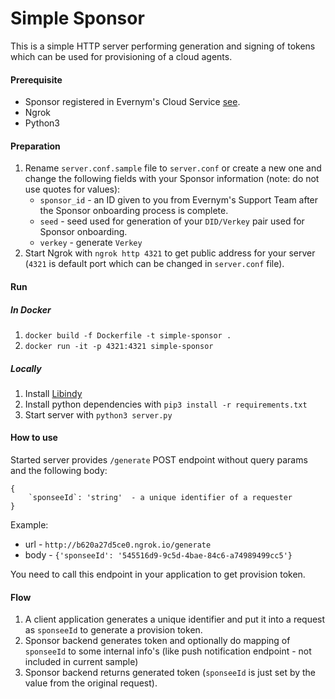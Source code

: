 # Simple Sponsor

This is a simple HTTP server performing generation and signing of tokens which can be used for provisioning of a cloud agents.

#### Prerequisite

- Sponsor registered in Evernym's Cloud Service [see](../../docs/2.Initialization.md#sponsor-ie-you-onboarding-with-evernyms-cloud-service).
- Ngrok
- Python3

#### Preparation

1. Rename `server.conf.sample` file to `server.conf` or create a new one and change the following fields with your Sponsor information (note: do not use quotes for values):
    * `sponsor_id` - an ID given to you from Evernym's Support Team after the Sponsor onboarding process is complete.
    * `seed` - seed used for generation of your `DID/Verkey` pair used for Sponsor onboarding.
    * `verkey` - generate `Verkey`
1. Start Ngrok with `ngrok http 4321` to get public address for your server (`4321` is default port which can be changed in `server.conf` file).

#### Run

##### In Docker

1. `docker build -f Dockerfile -t simple-sponsor .`
1. `docker run -it -p 4321:4321 simple-sponsor`

##### Locally

1. Install [Libindy](https://github.com/hyperledger/indy-sdk#installing-the-sdk)
1. Install python dependencies with `pip3 install -r requirements.txt`
1. Start server with `python3 server.py`

#### How to use

Started server provides `/generate` POST endpoint without query params and the following body:
```
{
    `sponseeId`: 'string'  - a unique identifier of a requester
}
```

Example: 
* url - `http://b620a27d5ce0.ngrok.io/generate`
* body - `{'sponseeId': '545516d9-9c5d-4bae-84c6-a74989499cc5'}`

You need to call this endpoint in your application to get provision token.

#### Flow

1. A client application generates a unique identifier and put it into a request as `sponseeId` to generate a provision token.
2. Sponsor backend generates token and optionally do mapping of `sponseeId` to some internal info's (like push notification endpoint - not included in current sample)
3. Sponsor backend returns generated token (`sponseeId` is just set by the value from the original request).


